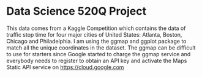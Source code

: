 # Data Science 520Q Project
This data comes from a Kaggle Competition which contains the data of traffic stop time for four major cities of United States: Atlanta, Boston, Chicago and Philadelphia. I am using the ggmap and ggplot package to match all the unique coordinates in the dataset. The ggmap can be difficult to use for starters since Google started to charge the ggmap service and everybody needs to register to obtain an API key and activate the Maps Static API service on https://cloud.google.com
